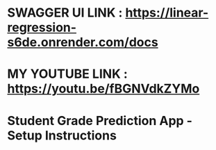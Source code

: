 #  SWAGGER UI LINK  : https://linear-regression-s6de.onrender.com/docs
#  MY YOUTUBE LINK : https://youtu.be/fBGNVdkZYMo 
# Student Grade Prediction App - Setup Instructions

